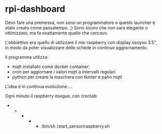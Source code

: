 # rpi-dashboard

Devo fare una premessa, non sono un programmatore e questo launcher è stato creato come passatempo. ;)
Sono sicuro che non sarà elegante o ottimizzato, ma fa esattamente quello che cercavo.

L'obbiettivo era quello di utilizzare il mio raspberry con display osoyoo 3.5", in modo da poter visualizzare
delle schede in continuo aggiornamento.

Il programma utilizza:

- mqtt installato come docker container;
- cron per aggiornare i valori mqtt a intervalli regolari
- python per creare la maschera con tkinter e paho mqtt

L'idea è in continua evoluzione....

Ogni minuto il raspberry esegue, con crontab:

* * * * * /bin/sh /start_sensoriraspberry.sh




